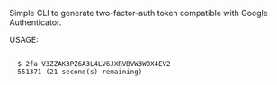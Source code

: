 Simple CLI to generate two-factor-auth token compatible with Google Authenticator.

USAGE:

```

  $ 2fa V3ZZAK3PZ6A3L4LV6JXRVBVW3WOX4EV2
  551371 (21 second(s) remaining)

```
